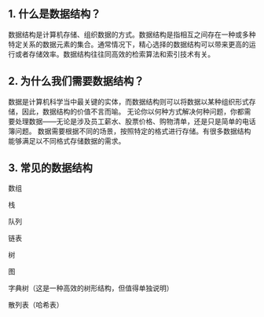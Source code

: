 ## 1. 什么是数据结构？
数据结构是计算机存储、组织数据的方式。数据结构是指相互之间存在一种或多种特定关系的数据元素的集合。通常情况下，精心选择的数据结构可以带来更高的运行或者存储效率。数据结构往往同高效的检索算法和索引技术有关。

## 2. 为什么我们需要数据结构？
数据是计算机科学当中最关键的实体，而数据结构则可以将数据以某种组织形式存储，因此，数据结构的价值不言而喻。
无论你以何种方式解决何种问题，你都需要处理数据——无论是涉及员工薪水、股票价格、购物清单，还是只是简单的电话簿问题。
数据需要根据不同的场景，按照特定的格式进行存储。有很多数据结构能够满足以不同格式存储数据的需求。

## 3. 常见的数据结构
数组

栈

队列

链表

树

图

字典树（这是一种高效的树形结构，但值得单独说明）

散列表（哈希表）

